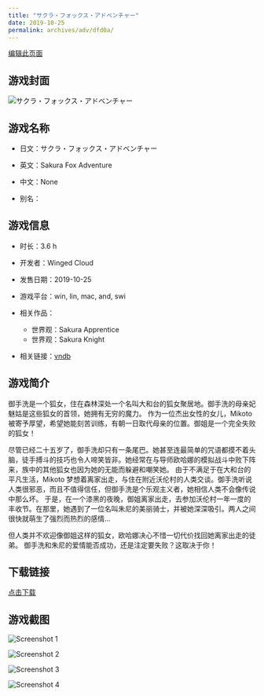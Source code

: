 ```yaml
---
title: "サクラ・フォックス・アドベンチャー"
date: 2019-10-25
permalink: archives/adv/dfd0a/
---
```

[编辑此页面](https://github.com/ACG-3/ADV3-source/blob/main/source/_posts/%E3%82%B5%E3%82%AF%E3%83%A9%E3%83%BB%E3%83%95%E3%82%A9%E3%83%83%E3%82%AF%E3%82%B9%E3%83%BB%E3%82%A2%E3%83%89%E3%83%99%E3%83%B3%E3%83%81%E3%83%A3%E3%83%BC.md)

## 游戏封面

![サクラ・フォックス・アドベンチャー](https://pan.timero.xyz/d/onedrive/img_lib_001/%E3%82%B5%E3%82%AF%E3%83%A9%E3%83%BB%E3%83%95%E3%82%A9%E3%83%83%E3%82%AF%E3%82%B9%E3%83%BB%E3%82%A2%E3%83%89%E3%83%99%E3%83%B3%E3%83%81%E3%83%A3%E3%83%BC_cover.avif)


## 游戏名称

- 日文：サクラ・フォックス・アドベンチャー
- 英文：Sakura Fox Adventure
- 中文：None

- 别名：


## 游戏信息

- 时长：3.6 h
- 开发者：Winged Cloud
- 发售日期：2019-10-25
- 游戏平台：win, lin, mac, and, swi
- 相关作品：
   - 世界观：Sakura Apprentice
   - 世界观：Sakura Knight

- 相关链接：[vndb](https://vndb.org/v26802)


## 游戏简介

御手洗是一个狐女，住在森林深处一个名叫大和台的狐女聚居地。御手洗的母亲妃魅姑是这些狐女的首领，她拥有无穷的魔力。
作为一位杰出女性的女儿，Mikoto 被寄予厚望，希望她能刻苦训练，有朝一日取代母亲的位置。御姐是一个完全失败的狐女！

尽管已经二十五岁了，御手洗却只有一条尾巴。她甚至连最简单的咒语都摸不着头脑，徒手搏斗的技巧也令人啼笑皆非。她经常在与导师欧哈娜的模拟战斗中败下阵来，族中的其他狐女也因为她的无能而躲避和嘲笑她。
由于不满足于在大和台的平凡生活，Mikoto 梦想着离家出走，与住在附近沃伦村的人类交谈。御手洗听说人类很邪恶，而且不值得信任，但御手洗是个乐观主义者，她相信人类不会像传说中那么坏。
于是，在一个漆黑的夜晚，御姐离家出走，去参加沃伦村一年一度的丰收节。在那里，她遇到了一位名叫朱尼的美丽骑士，并被她深深吸引。两人之间很快就萌生了强烈而热烈的感情...

但人类并不欢迎像御姐这样的狐女，欧哈娜决心不惜一切代价找回她离家出走的徒弟。
御手洗和朱尼的爱情能否成功，还是注定要失败？这取决于你！




## 下载链接

[点击下载](https://pan.timero.xyz/onedrive/adv_lib_001/%E3%82%B5%E3%82%AF%E3%83%A9%E3%83%BB%E3%83%95%E3%82%A9%E3%83%83%E3%82%AF%E3%82%B9%E3%83%BB%E3%82%A2%E3%83%89%E3%83%99%E3%83%B3%E3%83%81%E3%83%A3%E3%83%BC)


## 游戏截图


![Screenshot 1](https://pan.timero.xyz/d/onedrive/img_lib_001/%E3%82%B5%E3%82%AF%E3%83%A9%E3%83%BB%E3%83%95%E3%82%A9%E3%83%83%E3%82%AF%E3%82%B9%E3%83%BB%E3%82%A2%E3%83%89%E3%83%99%E3%83%B3%E3%83%81%E3%83%A3%E3%83%BC_Screenshot_1.avif)

![Screenshot 2](https://pan.timero.xyz/d/onedrive/img_lib_001/%E3%82%B5%E3%82%AF%E3%83%A9%E3%83%BB%E3%83%95%E3%82%A9%E3%83%83%E3%82%AF%E3%82%B9%E3%83%BB%E3%82%A2%E3%83%89%E3%83%99%E3%83%B3%E3%83%81%E3%83%A3%E3%83%BC_Screenshot_2.avif)

![Screenshot 3](https://pan.timero.xyz/d/onedrive/img_lib_001/%E3%82%B5%E3%82%AF%E3%83%A9%E3%83%BB%E3%83%95%E3%82%A9%E3%83%83%E3%82%AF%E3%82%B9%E3%83%BB%E3%82%A2%E3%83%89%E3%83%99%E3%83%B3%E3%83%81%E3%83%A3%E3%83%BC_Screenshot_3.avif)

![Screenshot 4](https://pan.timero.xyz/d/onedrive/img_lib_001/%E3%82%B5%E3%82%AF%E3%83%A9%E3%83%BB%E3%83%95%E3%82%A9%E3%83%83%E3%82%AF%E3%82%B9%E3%83%BB%E3%82%A2%E3%83%89%E3%83%99%E3%83%B3%E3%83%81%E3%83%A3%E3%83%BC_Screenshot_4.avif)


